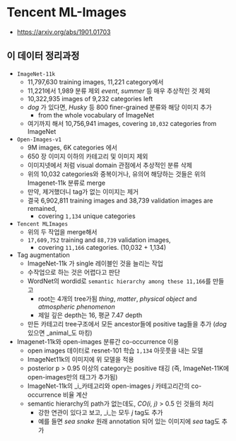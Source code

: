 # Tencent ML-Images


- https://arxiv.org/abs/1901.01703

## 이 데이터 정리과정
- `ImageNet-11k` 
  - 11,797,630 training images, 11,221 category에서
  - 11,221에서 1,989 분류 제외 _event_, _summer_ 등 매우 추상적인 것 제외
  - 10,322,935 images of 9,232 categories left
  - _dog_ 가 있다면, _Husky_ 등 800 finer-grained 분류와 해당 이미지 추가 
    - from the whole vocabulary of ImageNet
  - 여기까지 해서 10,756,941 images, covering `10,032` categories from ImageNet
- `Open-Images-v1`
  -  9M images, 6K categories 에서
  - 650 장 이미지 이하의 카테고리 및 이미지 제외
  - 이미지넷에서 처럼 visual domain 관점에서 추상적인 분류 삭제
  - 위의 10,032 categories와 중복이거나, 유의어 해당하는 것들은 위의 Imagenet-11k 분류로 merge
  - 만약, 제거했더니 tag가 없는 이미지는 제거
  - 결국 6,902,811 training images and 38,739 validation images are remained, 
    - covering `1,134` unique categories
- `Tencent MLImages`
  - 위의 두 작업을 merge해서 
  - `17,609,752` training and `88,739` validation images, 
    - covering `11,166` categories. (10,032 + 1,134)
- Tag augmentation
  - ImageNet-11k 가 single 레이블인 것을 늘리는 작업
  - 수작업으로 하는 것은 어렵다고 판단
  - WordNet의 wordid로 `semantic hierarchy among these 11,166`를 만들고
    - root는 4개의 tree가됨 _thing_, _matter_, _physical object_ and _atmospheric phenomenon_
    - 제일 깊은 depth는 16, 평균 7.47 depth
  - 만든 카테고리 tree구조에서 모든 ancestor들에 positive tag들을 추가 (_dog_ 있으면 _animal_도 마킹)
- Imagenet-11k와 open-images 분류간 co-occurrence 이용
  - open images 데이터로 resnet-101 학습 `1,134` 아웃풋을 내는 모델
  - ImageNet11k의 이미지에 위 모델을 적용
  - posterior p > 0.95 이상의 category는 positive 태깅 (즉, ImageNet-11K에 open-images만의 태그가 추가됨)
  - ImageNet-11k의 _i_카테고리와 open-images _j_ 카테고리간의 co-occurrence 비율 계산 
  - semantic hierarchy의 path가 없는데도, _CO(i, j)_ > 0.5 인 것들의 처리
    - 강한 연관이 있다고 보고, _i_는 모두 _j_ tag도 추가
    - 예를 들면 _sea snake_ 원래 annotation 되어 있는 이미지에 _sea_ tag도 추가
